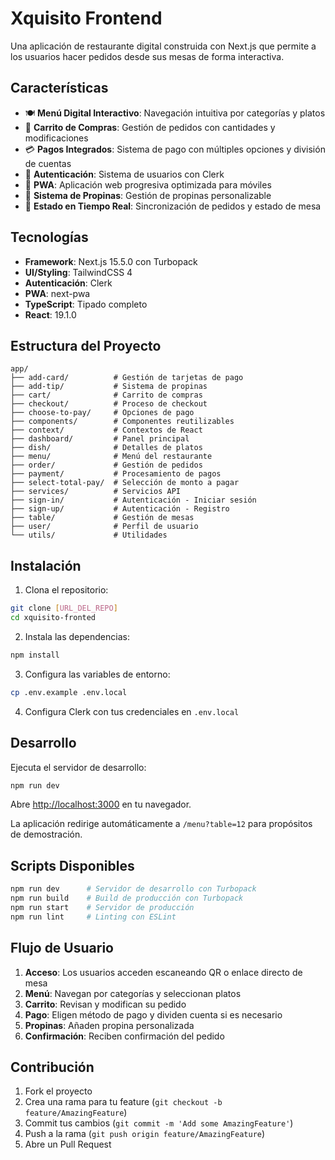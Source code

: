 # Xquisito Frontend

Una aplicación de restaurante digital construida con Next.js que permite a los usuarios hacer pedidos desde sus mesas de forma interactiva.

## Características

- 🍽️ **Menú Digital Interactivo**: Navegación intuitiva por categorías y platos
- 🛒 **Carrito de Compras**: Gestión de pedidos con cantidades y modificaciones
- 💳 **Pagos Integrados**: Sistema de pago con múltiples opciones y división de cuentas
- 🔐 **Autenticación**: Sistema de usuarios con Clerk
- 📱 **PWA**: Aplicación web progresiva optimizada para móviles
- 🎯 **Sistema de Propinas**: Gestión de propinas personalizable
- 🔄 **Estado en Tiempo Real**: Sincronización de pedidos y estado de mesa

## Tecnologías

- **Framework**: Next.js 15.5.0 con Turbopack
- **UI/Styling**: TailwindCSS 4
- **Autenticación**: Clerk
- **PWA**: next-pwa
- **TypeScript**: Tipado completo
- **React**: 19.1.0

## Estructura del Proyecto

```
app/
├── add-card/          # Gestión de tarjetas de pago
├── add-tip/           # Sistema de propinas
├── cart/              # Carrito de compras
├── checkout/          # Proceso de checkout
├── choose-to-pay/     # Opciones de pago
├── components/        # Componentes reutilizables
├── context/           # Contextos de React
├── dashboard/         # Panel principal
├── dish/              # Detalles de platos
├── menu/              # Menú del restaurante
├── order/             # Gestión de pedidos
├── payment/           # Procesamiento de pagos
├── select-total-pay/  # Selección de monto a pagar
├── services/          # Servicios API
├── sign-in/           # Autenticación - Iniciar sesión
├── sign-up/           # Autenticación - Registro
├── table/             # Gestión de mesas
├── user/              # Perfil de usuario
└── utils/             # Utilidades
```

## Instalación

1. Clona el repositorio:
```bash
git clone [URL_DEL_REPO]
cd xquisito-fronted
```

2. Instala las dependencias:
```bash
npm install
```

3. Configura las variables de entorno:
```bash
cp .env.example .env.local
```

4. Configura Clerk con tus credenciales en `.env.local`

## Desarrollo

Ejecuta el servidor de desarrollo:

```bash
npm run dev
```

Abre [http://localhost:3000](http://localhost:3000) en tu navegador.

La aplicación redirige automáticamente a `/menu?table=12` para propósitos de demostración.

## Scripts Disponibles

```bash
npm run dev      # Servidor de desarrollo con Turbopack
npm run build    # Build de producción con Turbopack
npm run start    # Servidor de producción
npm run lint     # Linting con ESLint
```

## Flujo de Usuario

1. **Acceso**: Los usuarios acceden escaneando QR o enlace directo de mesa
2. **Menú**: Navegan por categorías y seleccionan platos
3. **Carrito**: Revisan y modifican su pedido
4. **Pago**: Eligen método de pago y dividen cuenta si es necesario
5. **Propinas**: Añaden propina personalizada
6. **Confirmación**: Reciben confirmación del pedido

## Contribución

1. Fork el proyecto
2. Crea una rama para tu feature (`git checkout -b feature/AmazingFeature`)
3. Commit tus cambios (`git commit -m 'Add some AmazingFeature'`)
4. Push a la rama (`git push origin feature/AmazingFeature`)
5. Abre un Pull Request
